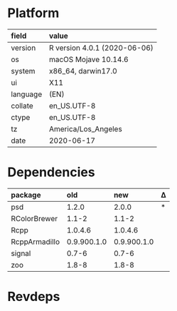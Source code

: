 # Platform

|field    |value                        |
|:--------|:----------------------------|
|version  |R version 4.0.1 (2020-06-06) |
|os       |macOS Mojave 10.14.6         |
|system   |x86_64, darwin17.0           |
|ui       |X11                          |
|language |(EN)                         |
|collate  |en_US.UTF-8                  |
|ctype    |en_US.UTF-8                  |
|tz       |America/Los_Angeles          |
|date     |2020-06-17                   |

# Dependencies

|package       |old         |new         |Δ  |
|:-------------|:-----------|:-----------|:--|
|psd           |1.2.0       |2.0.0       |*  |
|RColorBrewer  |1.1-2       |1.1-2       |   |
|Rcpp          |1.0.4.6     |1.0.4.6     |   |
|RcppArmadillo |0.9.900.1.0 |0.9.900.1.0 |   |
|signal        |0.7-6       |0.7-6       |   |
|zoo           |1.8-8       |1.8-8       |   |

# Revdeps

